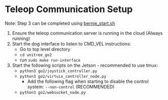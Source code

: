 # Teleop Communication Setup 

Note: Step 3 can be completed using [bernie_start.sh](../../tmux/bernie_start.sh)
1. Ensure the teleop communication server is running in the cloud (Always running)
2. Start the dog interface to listen to CMD_VEL instructions:
    - Go to top level directory 
    - `cd unitree_go2`
    - run `sudo make run-interface`
3. Start the following scripts on the Jetson - recommended to use tmux:
    - `python3 go2/joystick_controller.py`
    - `python3 go2/virtuix_controller_node.py`
        - Add the following flag when starting to disable the control system: `--non-control` (RECOMMENDED)
    - `python3 go2/websocket_node.py`




